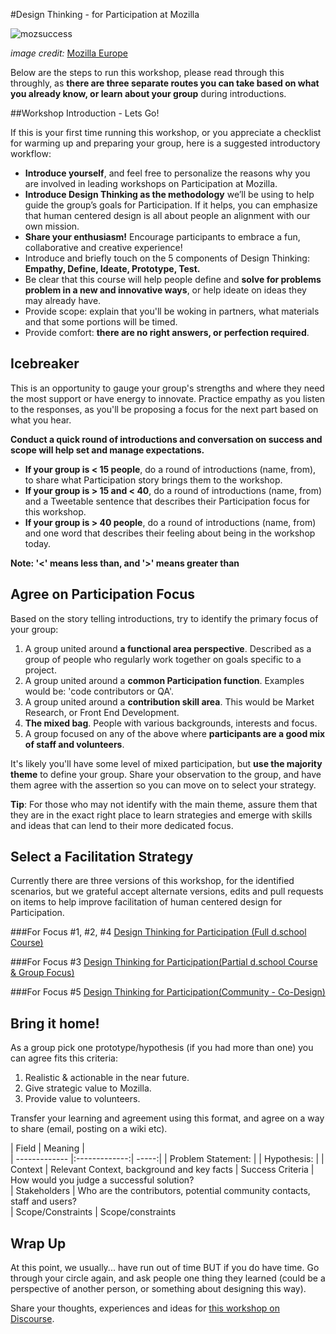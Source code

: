#Design Thinking - for Participation at Mozilla

![mozsuccess](https://farm4.staticflickr.com/3934/15435620299_6473f04e8a_z.jpg)

*image credit:* [Mozilla Europe](https://www.flickr.com/photos/mozillaeu/)

Below are the steps to run this workshop, please read through this throughly, as **there are three separate routes you can take based on what you already know, or learn about your group** during introductions.

##Workshop Introduction - Lets Go!

If this is your first time running this workshop, or you appreciate a checklist for warming up and preparing your group, here is a suggested introductory workflow:

* **Introduce yourself**, and feel free to personalize the reasons why you are involved in leading workshops on Participation at Mozilla.  
* **Introduce Design Thinking as the methodology** we’ll be using to help guide the group’s goals for Participation.  If it helps, you can emphasize that human centered design is all about people an alignment with our own mission.  
* **Share your enthusiasm!** Encourage participants to embrace a fun, collaborative and creative experience!
* Introduce and briefly touch on the 5 components of Design Thinking:
**Empathy, Define, Ideate, Prototype, Test.**
* Be clear that this course will help people define and **solve for problems problem in a new and innovative ways**, or help ideate on ideas they may already have.
* Provide scope: explain that you'll be woking in partners, what materials and that some portions will be timed.  
* Provide comfort:  **there are no right answers, or perfection required**.

## Icebreaker 

This is an opportunity to gauge your group's strengths and where they need the most support or have energy to innovate.
Practice empathy as you listen to the responses, as you'll be proposing a focus for the next part based on what you hear.

**Conduct a quick round of introductions and conversation on success and scope will help set and manage expectations.** 

* **If your group is < 15 people**, do a round of introductions (name, from), to share what Participation story brings them to the workshop.
* **If your group is > 15 and < 40**, do a round of introductions (name, from) and a Tweetable sentence that describes their Participation focus for this workshop.
* **If your group is > 40 people**, do a round of introductions (name, from) and one word that describes their feeling about being in the workshop today. 

**Note: '<' means less than, and  '>' means greater than**

## Agree on Participation Focus

Based on the story telling introductions, try to identify the primary focus of your group:

1. A group united around **a functional area perspective**. Described as a group of people who regularly work together on goals specific to a project.  
2. A group united around a **common Participation function**. Examples would be: 'code contributors or QA'.
3. A group united around a **contribution skill area**.  This would be Market Research, or Front End Development.
4. **The mixed bag**.  People with various backgrounds, interests and focus.
5. A group focused on any of the above where **participants are a good mix of staff and volunteers**.

It's likely you'll have some level of mixed participation, but **use the majority theme** to define your group.  Share your observation to the group, and have them agree with the assertion so you can move on to select your strategy.  

**Tip**: For those who may not identify with the main theme, assure them that they are in the exact right place to learn strategies and emerge with skills and ideas that can lend to their more dedicated focus.

## Select a Facilitation Strategy 

Currently there are three versions of this workshop, for the identified scenarios, but we grateful accept alternate versions, edits and pull requests on items to help improve facilitation of human centered design for Participation.

###For Focus #1, #2, #4
  [Design Thinking for Participation (Full d.school Course)](/modules/participation_design_thinking/design_thinking_full/)

###For Focus #3
  [Design Thinking for Participation(Partial d.school Course & Group Focus)](/modules/participation_design_thinking/design_thinking_group/)
  
###For Focus #5
  [Design Thinking for Participation(Community - Co-Design)](/modules/participation_design_thinking/design_thinking_collaborative/)

## Bring it home!

As a group pick one prototype/hypothesis (if you had more than one) you can agree fits this criteria:

1. Realistic & actionable in the near future.
2. Give strategic value to Mozilla.
3. Provide value to volunteers.


Transfer your learning and agreement using this format, and agree on a way to share (email, posting on a wiki etc).

| Field      |    Meaning      |  
| ------------- |:-------------:| -----:|
| Problem Statement: |
| Hypothesis: |
| Context      | Relevant Context, background and key facts 
| Success Criteria     | How would you judge a successful solution?    
| Stakeholders | Who are the contributors, potential community contacts, staff and users?     
| Scope/Constraints | Scope/constraints  

## Wrap Up

At this point, we usually... have run out of time BUT if you do have time.  Go through your circle again, and ask people one thing they learned (could be a perspective of another person, or something about designing this way).

Share your thoughts, experiences and ideas for [this workshop on Discourse](https://discourse.mozilla-community.org/t/design-thinking-for-mozilla-participation/2800).

   


